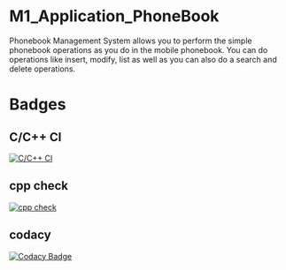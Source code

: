 # M1_Application_PhoneBook
Phonebook Management System allows you to perform the simple phonebook operations as you do in the mobile phonebook. You can do operations like insert, modify, list as well as you can also do a search and delete operations.
# Badges
## C/C++ CI
[![C/C++ CI](https://github.com/SachinSingh07/M1_Application_PhoneBook/actions/workflows/c-cpp.yml/badge.svg)](https://github.com/SachinSingh07/M1_Application_PhoneBook/actions/workflows/c-cpp.yml)

## cpp check
[![cpp check](https://github.com/SachinSingh07/M1_Application_PhoneBook/actions/workflows/cpp.yml/badge.svg)](https://github.com/SachinSingh07/M1_Application_PhoneBook/actions/workflows/cpp.yml)
## codacy
[![Codacy Badge](https://app.codacy.com/project/badge/Grade/d37b01e8a6144b8498080005a3b5f116)](https://www.codacy.com/gh/SachinSingh07/M1_Application_PhoneBook/dashboard?utm_source=github.com&amp;utm_medium=referral&amp;utm_content=SachinSingh07/M1_Application_PhoneBook&amp;utm_campaign=Badge_Grade)
